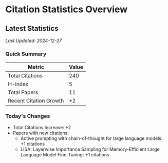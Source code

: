# Citation Statistics Overview

## Latest Statistics
*Last Updated: 2024-12-27*

### Quick Summary
| Metric | Value |
| ------ | ----- |
| Total Citations | 240 |
| H-index | 5 |
| Total Papers | 11 |
| Recent Citation Growth | +2 |

### Today's Changes
- Total Citations Increase: +2
- Papers with new citations:
  - Active prompting with chain-of-thought for large language models: +1 citations
  - LISA: Layerwise Importance Sampling for Memory-Efficient Large Language Model Fine-Tuning: +1 citations
